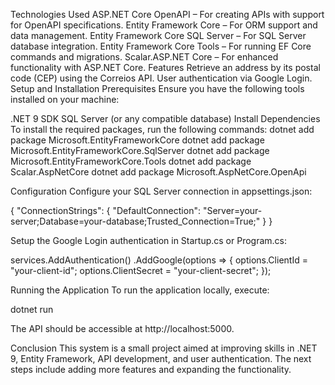 Technologies Used
ASP.NET Core OpenAPI – For creating APIs with support for OpenAPI specifications.
Entity Framework Core – For ORM support and data management.
Entity Framework Core SQL Server – For SQL Server database integration.
Entity Framework Core Tools – For running EF Core commands and migrations.
Scalar.ASP.NET Core – For enhanced functionality with ASP.NET Core.
Features
Retrieve an address by its postal code (CEP) using the Correios API.
User authentication via Google Login.
Setup and Installation
Prerequisites
Ensure you have the following tools installed on your machine:

.NET 9 SDK
SQL Server (or any compatible database)
Install Dependencies
To install the required packages, run the following commands:
dotnet add package Microsoft.EntityFrameworkCore
dotnet add package Microsoft.EntityFrameworkCore.SqlServer
dotnet add package Microsoft.EntityFrameworkCore.Tools
dotnet add package Scalar.AspNetCore
dotnet add package Microsoft.AspNetCore.OpenApi

Configuration
Configure your SQL Server connection in appsettings.json:

{
  "ConnectionStrings": {
    "DefaultConnection": "Server=your-server;Database=your-database;Trusted_Connection=True;"
  }
}

Setup the Google Login authentication in Startup.cs or Program.cs:

services.AddAuthentication()
    .AddGoogle(options =>
    {
        options.ClientId = "your-client-id";
        options.ClientSecret = "your-client-secret";
    });

Running the Application
To run the application locally, execute:

dotnet run

The API should be accessible at http://localhost:5000.

Conclusion
This system is a small project aimed at improving skills in .NET 9, Entity Framework, API development, and user authentication. The next steps include adding more features and expanding the functionality.
